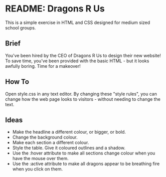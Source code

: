 # README: Dragons R Us

This is a simple exercise in HTML and CSS designed for medium sized school groups.

## Brief

You've been hired by the CEO of Dragons R Us to design their new website! To save time, you've been provided with the basic HTML - but it looks awfully boring. Time for a makeover!

## How To

Open style.css in any text editor. By changing these "style rules", you can change how the web page looks to visitors - without needing to change the text.

## Ideas

* Make the headline a different colour, or bigger, or bold.
* Change the background colour.
* Make each section a different colour.
* Style the table. Give it coloured outlines and a shadow.
* Use the :hover attribute to make all sections change colour when you have the mouse over them.
* Use the :active attribute to make all dragons appear to be breathing fire when you click on them.